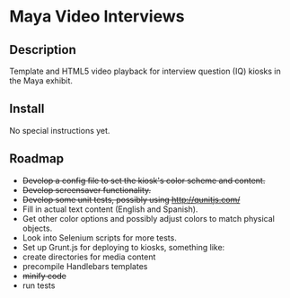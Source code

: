 # Maya Video Interviews 

## Description 
Template and HTML5 video playback for interview question (IQ) kiosks in the Maya exhibit.

## Install
No special instructions yet.

## Roadmap
- ~~Develop a config file to set the kiosk's color scheme and content.~~
- ~~Develop screensaver functionality.~~
- ~~Develop some unit tests, possibly using http://qunitjs.com/~~
- Fill in actual text content (English and Spanish).
- Get other color options and possibly adjust colors to match physical objects.
- Look into Selenium scripts for more tests.
- Set up Grunt.js for deploying to kiosks, something like:
 - create directories for media content 
 - precompile Handlebars templates
 - ~~minify code~~
 - run tests
